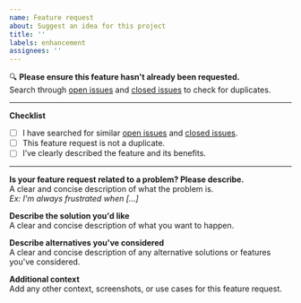 ```yaml
---
name: Feature request
about: Suggest an idea for this project
title: ''
labels: enhancement
assignees: ''
---
```


<!-- 💡 Before submitting your feature request -->

🔍 **Please ensure this feature hasn't already been requested.**  
Search through [open issues](../../issues) and [closed issues](../../issues?q=is%3Aissue+is%3Aclosed) to check for duplicates.

---

**Checklist**
- [ ] I have searched for similar [open issues](../../issues) and [closed issues](../../issues?q=is%3Aissue+is%3Aclosed).
- [ ] This feature request is not a duplicate.
- [ ] I’ve clearly described the feature and its benefits.

---

**Is your feature request related to a problem? Please describe.**  
A clear and concise description of what the problem is.  
_Ex: I'm always frustrated when [...]_

**Describe the solution you'd like**  
A clear and concise description of what you want to happen.

**Describe alternatives you've considered**  
A clear and concise description of any alternative solutions or features you've considered.

**Additional context**  
Add any other context, screenshots, or use cases for this feature request.

